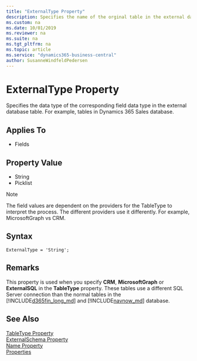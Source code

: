 ```yaml
---
title: "ExternalType Property"
description: Specifies the name of the orginal table in the external database. 
ms.custom: na
ms.date: 10/01/2019
ms.reviewer: na
ms.suite: na
ms.tgt_pltfrm: na
ms.topic: article
ms.service: "dynamics365-business-central"
author: SusanneWindfeldPedersen
---
```


# ExternalType Property
Specifies the data type of the corresponding field data type in the external database table. For example, tables in Dynamics 365 Sales database.

## Applies To  

- Fields 

## Property Value

- String  
- Picklist

> [!NOTE]  
> The field values are dependent on the providers for the TableType to interpret the process. The different providers use it differently. For example, MicrosoftGraph vs CRM. 

## Syntax
```
ExternalType = 'String';
```

## Remarks  
This property is used when you specify **CRM**, **MicrosoftGraph** or **ExternalSQL** in the **TableType** property. These tables use a different SQL Server connection than the normal tables in the [!INCLUDE[d365fin_long_md](../includes/d365fin_long_md.md)] and [!INCLUDE[navnow_md](../includes/navnow_md.md)] database.  

## See Also  
[TableType Property](devenv-tabletype-property.md)  
[ExternalSchema Property](devenv-externalschema-property.md)  
[Name Property](devenv-name-property.md)  
[Properties](devenv-properties.md)  